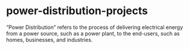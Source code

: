# power-distribution-projects
“Power Distribution” refers to the process of delivering electrical energy from a power source, such as a power plant, to the end-users, such as homes, businesses, and industries. 
